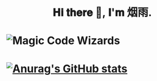 # <h1 align="center"> 𝐇𝐢 𝐭𝐡𝐞𝐫𝐞 👋, 𝐈'𝐦 烟雨. </h1>
# <p><img alt="Magic Code Wizards" src="https://cdn.jsdelivr.net/gh/yanyuwangluo/tuku@main/logo.png"/></p>
# [![Anurag's GitHub stats](https://github-readme-stats.vercel.app/api?username=yanyuwangluo)](https://github.com/yanyuwangluo/tuku/)
